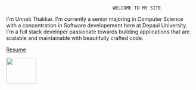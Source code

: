                                             WELCOME TO MY SITE 
<p>I'm Unnati Thakkar. I'm currently a senior majoring in Computer Science with a concentration in Software developement here at Depaul University. I'm a full stack developer passionate towards building applications that are scalable and maintainable with beautifully crafted code. </p>
<a href="unnati1028.github.io/Resume.pdf" target="_blank">Resume</a>
<p>
<a href="https://www.github.com/unnati1028">
<img border="0" alt="" src="file:///C:/Users/Unnati/Downloads/github.webp" width="80" height="70">
</a>
</p>


